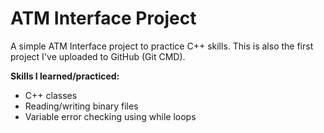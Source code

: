 # ATM Interface Project

A simple ATM Interface project to practice C++ skills. This is also the first project I've uploaded to GitHub (Git CMD).

**Skills I learned/practiced:**
- C++ classes
- Reading/writing binary files
- Variable error checking using while loops
